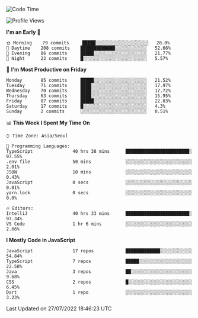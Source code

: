<!--START_SECTION:waka-->
![Code Time](http://img.shields.io/badge/Code%20Time-0%20secs-blue)

![Profile Views](http://img.shields.io/badge/Profile%20Views-0-blue)

**I'm an Early 🐤** 

```text
🌞 Morning    79 commits     █████░░░░░░░░░░░░░░░░░░░░   20.0% 
🌆 Daytime    208 commits    █████████████░░░░░░░░░░░░   52.66% 
🌃 Evening    86 commits     █████░░░░░░░░░░░░░░░░░░░░   21.77% 
🌙 Night      22 commits     █░░░░░░░░░░░░░░░░░░░░░░░░   5.57%

```
📅 **I'm Most Productive on Friday** 

```text
Monday       85 commits     █████░░░░░░░░░░░░░░░░░░░░   21.52% 
Tuesday      71 commits     ████░░░░░░░░░░░░░░░░░░░░░   17.97% 
Wednesday    70 commits     ████░░░░░░░░░░░░░░░░░░░░░   17.72% 
Thursday     63 commits     ████░░░░░░░░░░░░░░░░░░░░░   15.95% 
Friday       87 commits     █████░░░░░░░░░░░░░░░░░░░░   22.03% 
Saturday     17 commits     █░░░░░░░░░░░░░░░░░░░░░░░░   4.3% 
Sunday       2 commits      ░░░░░░░░░░░░░░░░░░░░░░░░░   0.51%

```


📊 **This Week I Spent My Time On** 

```text
⌚︎ Time Zone: Asia/Seoul

💬 Programming Languages: 
TypeScript               40 hrs 38 mins      ████████████████████████░   97.55% 
.env file                50 mins             ░░░░░░░░░░░░░░░░░░░░░░░░░   2.01% 
JSON                     10 mins             ░░░░░░░░░░░░░░░░░░░░░░░░░   0.43% 
JavaScript               0 secs              ░░░░░░░░░░░░░░░░░░░░░░░░░   0.01% 
yarn.lock                0 secs              ░░░░░░░░░░░░░░░░░░░░░░░░░   0.0%

🔥 Editors: 
IntelliJ                 40 hrs 33 mins      ████████████████████████░   97.34% 
VS Code                  1 hr 6 mins         ░░░░░░░░░░░░░░░░░░░░░░░░░   2.66%

```

**I Mostly Code in JavaScript** 

```text
JavaScript               17 repos            █████████████░░░░░░░░░░░░   54.84% 
TypeScript               7 repos             █████░░░░░░░░░░░░░░░░░░░░   22.58% 
Java                     3 repos             ██░░░░░░░░░░░░░░░░░░░░░░░   9.68% 
CSS                      2 repos             █░░░░░░░░░░░░░░░░░░░░░░░░   6.45% 
Dart                     1 repo              ░░░░░░░░░░░░░░░░░░░░░░░░░   3.23%

```



 Last Updated on 27/07/2022 18:46:23 UTC
<!--END_SECTION:waka-->
